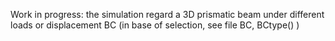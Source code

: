 Work in progress: the simulation regard a 3D prismatic beam under different loads or displacement BC (in base of selection, see file BC, BCtype() )
